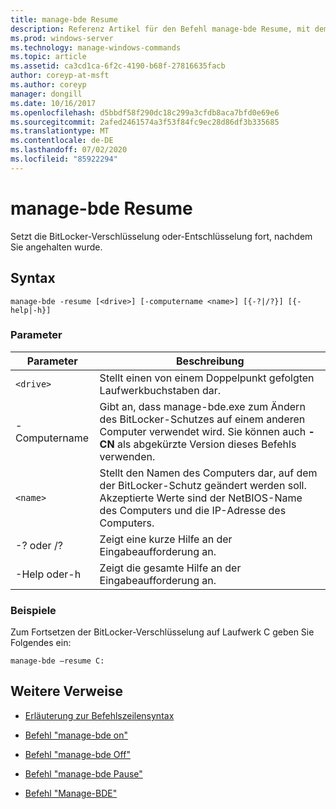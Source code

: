 ```yaml
---
title: manage-bde Resume
description: Referenz Artikel für den Befehl manage-bde Resume, mit dem die BitLocker-Verschlüsselung oder-Entschlüsselung fortgesetzt wird, nachdem Sie angehalten wurde.
ms.prod: windows-server
ms.technology: manage-windows-commands
ms.topic: article
ms.assetid: ca3cd1ca-6f2c-4190-b68f-27816635facb
author: coreyp-at-msft
ms.author: coreyp
manager: dongill
ms.date: 10/16/2017
ms.openlocfilehash: d5bbdf58f290dc18c299a3cfdb8aca7bfd0e69e6
ms.sourcegitcommit: 2afed2461574a3f53f84fc9ec28d86df3b335685
ms.translationtype: MT
ms.contentlocale: de-DE
ms.lasthandoff: 07/02/2020
ms.locfileid: "85922294"
---
```

# <a name="manage-bde-resume"></a>manage-bde Resume

Setzt die BitLocker-Verschlüsselung oder-Entschlüsselung fort, nachdem Sie angehalten wurde.

## <a name="syntax"></a>Syntax

```
manage-bde -resume [<drive>] [-computername <name>] [{-?|/?}] [{-help|-h}]
```

### <a name="parameters"></a>Parameter

| Parameter | Beschreibung |
| --------- | ----------- |
| `<drive>` | Stellt einen von einem Doppelpunkt gefolgten Laufwerkbuchstaben dar. |
| -Computername | Gibt an, dass manage-bde.exe zum Ändern des BitLocker-Schutzes auf einem anderen Computer verwendet wird. Sie können auch **-CN** als abgekürzte Version dieses Befehls verwenden. |
| `<name>` | Stellt den Namen des Computers dar, auf dem der BitLocker-Schutz geändert werden soll. Akzeptierte Werte sind der NetBIOS-Name des Computers und die IP-Adresse des Computers. |
| -? oder /? | Zeigt eine kurze Hilfe an der Eingabeaufforderung an. |
| -Help oder-h | Zeigt die gesamte Hilfe an der Eingabeaufforderung an. |

### <a name="examples"></a>Beispiele

Zum Fortsetzen der BitLocker-Verschlüsselung auf Laufwerk C geben Sie Folgendes ein:

```
manage-bde –resume C:
```

## <a name="additional-references"></a>Weitere Verweise

- [Erläuterung zur Befehlszeilensyntax](command-line-syntax-key.md)

- [Befehl "manage-bde on"](manage-bde-on.md)

- [Befehl "manage-bde Off"](manage-bde-off.md)

- [Befehl "manage-bde Pause"](manage-bde-pause.md)

- [Befehl "Manage-BDE"](manage-bde.md)
